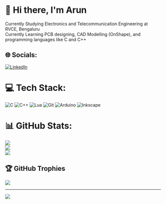 # 💫 Hi there, I'm Arun
Currently Studying Electronics and Telecommunication Engineering at RVCE, Bengaluru<br>Currently Learning PCB designing, CAD Modelling (OnShape), and programming languages like C and C++<br>


## 🌐 Socials:
[![LinkedIn](https://img.shields.io/badge/LinkedIn-%230077B5.svg?logo=linkedin&logoColor=white)](https://linkedin.com/in/https://www.linkedin.com/in/arun-k-r-3706a525b?lipi=urn%3Ali%3Apage%3Ad_flagship3_profile_view_base_contact_details%3BxXglRy9ZSCKsDqI9QfB2%2Bw%3D%3D) 

# 💻 Tech Stack:
![C](https://img.shields.io/badge/c-%2300599C.svg?style=for-the-badge&logo=c&logoColor=white) ![C++](https://img.shields.io/badge/c++-%2300599C.svg?style=for-the-badge&logo=c%2B%2B&logoColor=white) ![Lua](https://img.shields.io/badge/lua-%232C2D72.svg?style=for-the-badge&logo=lua&logoColor=white) ![Git](https://img.shields.io/badge/git-%23F05033.svg?style=for-the-badge&logo=git&logoColor=white) ![Arduino](https://img.shields.io/badge/-Arduino-00979D?style=for-the-badge&logo=Arduino&logoColor=white) ![Inkscape](https://img.shields.io/badge/Inkscape-e0e0e0?style=for-the-badge&logo=inkscape&logoColor=080A13)
# 📊 GitHub Stats:
![](https://github-readme-stats.vercel.app/api?username=qwerty-arun&theme=tokyonight&hide_border=false&include_all_commits=false&count_private=false)<br/>
![](https://github-readme-streak-stats.herokuapp.com/?user=qwerty-arun&theme=tokyonight&hide_border=false)<br/>
![](https://github-readme-stats.vercel.app/api/top-langs/?username=qwerty-arun&theme=tokyonight&hide_border=false&include_all_commits=false&count_private=false&layout=compact)

## 🏆 GitHub Trophies
![](https://github-profile-trophy.vercel.app/?username=qwerty-arun&theme=radical&no-frame=false&no-bg=true&margin-w=4)

---
[![](https://visitcount.itsvg.in/api?id=qwerty-arun&icon=0&color=0)](https://visitcount.itsvg.in)

<!-- Proudly created with GPRM ( https://gprm.itsvg.in ) -->
